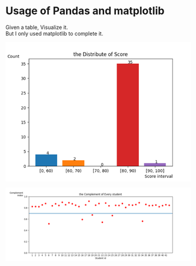 # Usage of Pandas and matplotlib

Given a table, Visualize it.  
But I only used matplotlib to complete it.

![task1](t1.png)

![task2](t2.png)
